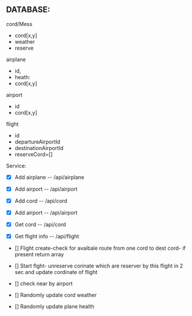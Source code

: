 ## DATABASE:

cord/Mess

- cord[x,y]
- weather
- reserve

airplane

- id,
- heath:
- cord[x,y]

airport

- id
- cord[x,y]

flight

- id
- departureAirportId
- destinationAirportId
- reserveCord=[]

Service:

- [x] Add airplane
      -- /api/airplane
- [x] Add airport
      -- /api/airport
- [x] Add cord
      -- /api/cord
- [x] Add airport
      -- /api/airport

- [x] Get cord
      -- /api/cord
- [x] Get flight info
      -- /api/flight

- [] Flight create-check for avaibale route from one cord to dest cord- if present return array
- [] Start flght- unreserve corinate which are reserver by this flight in 2 sec and update cordinate of flight

- [] check near by airport

- [] Randomly update cord weather
- [] Randomly update plane health

